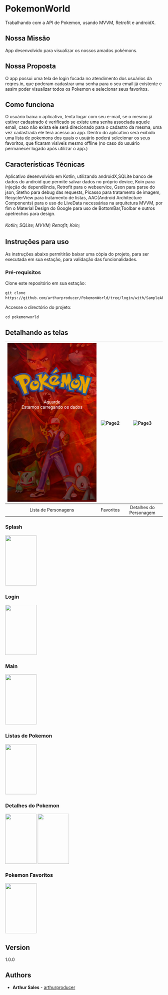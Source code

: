 # PokemonWorld
Trabalhando com a API de Pokemon, usando MVVM, Retrofit e androidX.

## Nossa Missão

App desenvolvido para visualizar os nossos amados pokémons. 

## Nossa Proposta

O app possui uma tela de login focada no atendimento dos usuários da reqres.in,
que poderam cadastrar uma senha para o seu email já existente e assim poder visualizar todos os Pokemon e selecionar seus favoritos. 

## Como funciona
O usuário baixa o aplicativo, tenta logar com seu e-mail, se o mesmo já estiver cadastrado é verificado se existe uma senha associada aquele email, caso não exista ele será direcionado para o cadastro da mesma, uma vez cadastrada ele terá acesso ao app.
Dentro do aplicativo será exibido uma lista de pokemons dos quais o usuário poderá selecionar os seus favoritos, que ficaram visiveis mesmo offline (no caso do usuário permanecer logado após utilizar o app.)

## Características Técnicas

Aplicativo desenvolvido em Kotlin, utilizando androidX,SQLite banco de dados do android que permite salvar dados no próprio device,
Koin para injeção de dependência, Retrofit para o webservice, Gson para parse do json, Stetho para debug das requests, Picasso para tratamento de imagem, RecyclerView para tratamento de listas, AAC(Android Architecture Components) para o uso de LiveData necessárias na arquitetura MVVM, por fim o Material Design do Google para uso de BottomBar,Toolbar e outros apetrechos para design.  

###### Kotlin; SQLite; MVVM; Retrofit; Koin;

## Instruções para uso

As instruções abaixo permitirão baixar uma cópia do projeto, para ser executada em sua estação, para validação das funcionalidades.

### Pré-requisitos

Clone este repositório em sua estação:

```
git clone https://github.com/arthurproducer/PokemonWorld/tree/login/with/SampleAPI
```

Accesse o directório do projeto:

```
cd pokemonworld
```

## Detalhando as telas
| ![Page1](printscreen/Splash.png)  | ![Page2](iOS/Favorites.png) | ![Page3](iOS/Detail.png) |
|:---:|:---:|:---:|
| Lista de Personagens | Favoritos | Detalhes do Personagem |

### Splash
<img src="https://github.com/arthurproducer/PokemonWorld/blob/login/with/SampleAPI/printscreen/Splash.png" height="160" width="100">

### Login
<img src="https://github.com/arthurproducer/PokemonWorld/blob/login/with/SampleAPI/printscreen/Login.png" height="160" width="100">

### Main
<img src="https://github.com/arthurproducer/PokemonWorld/blob/login/with/SampleAPI/printscreen/Main.png" height="160" width="100">

### Listas de Pokemon
<img src="https://github.com/arthurproducer/PokemonWorld/blob/login/with/SampleAPI/printscreen/PokemonList.png" height="160" width="100">

### Detalhes do Pokemon
<img src="https://github.com/arthurproducer/PokemonWorld/blob/login/with/SampleAPI/printscreen/PokemonDetails.png" height="160" width="100">
<img src="https://github.com/arthurproducer/PokemonWorld/blob/login/with/SampleAPI/printscreen/PokemonDetailsBtFavorite.png" height="160" width="100">

### Pokemon Favoritos
<img src="https://github.com/arthurproducer/PokemonWorld/blob/login/with/SampleAPI/printscreen/PokemonFavorite.png" height="160" width="100">


## Version

1.0.0


## Authors
* **Arthur Sales** - [arthurproducer](https://github.com/arthurproducer)
